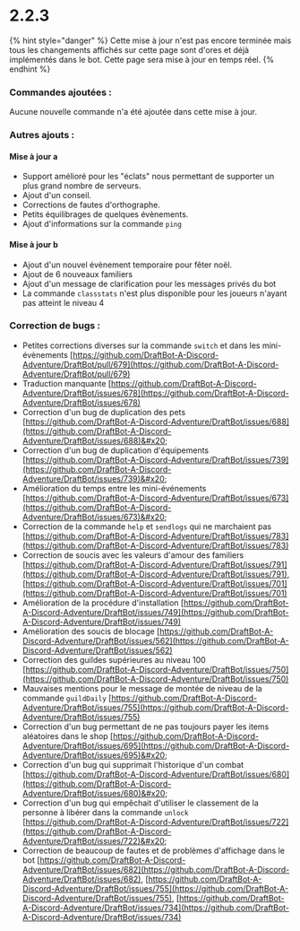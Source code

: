 # 2.2.3

{% hint style="danger" %}
Cette mise à jour n'est pas encore terminée mais tous les changements affichés sur cette page sont d'ores et déjà implémentés dans le bot. Cette page sera mise à jour en temps réel.
{% endhint %}

### Commandes ajoutées :

Aucune nouvelle commande n'a été ajoutée dans cette mise à jour.

### Autres ajouts :

#### Mise à jour a

* Support amélioré pour les "éclats" nous permettant de supporter un plus grand nombre de serveurs.
* Ajout d'un conseil.
* Corrections de fautes d'orthographe.
* Petits équilibrages de quelques évènements.
* Ajout d'informations sur la commande `ping`

#### Mise à jour b

* Ajout d'un nouvel évènement temporaire pour fêter noël.&#x20;
* Ajout de 6 nouveaux familiers&#x20;
* Ajout d'un message de clarification pour les messages privés du bot
* La commande `classstats` n'est plus disponible pour les joueurs n'ayant pas atteint le niveau 4

### Correction de bugs :

* Petites corrections diverses sur la commande `switch` et dans les mini-évènements [https://github.com/DraftBot-A-Discord-Adventure/DraftBot/pull/679](https://github.com/DraftBot-A-Discord-Adventure/DraftBot/pull/679)
* Traduction manquante [https://github.com/DraftBot-A-Discord-Adventure/DraftBot/issues/678](https://github.com/DraftBot-A-Discord-Adventure/DraftBot/issues/678)
* Correction d'un bug de duplication des pets [https://github.com/DraftBot-A-Discord-Adventure/DraftBot/issues/688](https://github.com/DraftBot-A-Discord-Adventure/DraftBot/issues/688)&#x20;
* Correction d'un bug de duplication d'équipements [https://github.com/DraftBot-A-Discord-Adventure/DraftBot/issues/739](https://github.com/DraftBot-A-Discord-Adventure/DraftBot/issues/739)&#x20;
* Amélioration du temps entre les mini-événements [https://github.com/DraftBot-A-Discord-Adventure/DraftBot/issues/673](https://github.com/DraftBot-A-Discord-Adventure/DraftBot/issues/673)&#x20;
* Correction de la commande `help` et `sendlogs` qui ne marchaient pas [https://github.com/DraftBot-A-Discord-Adventure/DraftBot/issues/783](https://github.com/DraftBot-A-Discord-Adventure/DraftBot/issues/783)
* Correction de soucis avec les valeurs d'amour des familiers [https://github.com/DraftBot-A-Discord-Adventure/DraftBot/issues/791](https://github.com/DraftBot-A-Discord-Adventure/DraftBot/issues/791), [https://github.com/DraftBot-A-Discord-Adventure/DraftBot/issues/701](https://github.com/DraftBot-A-Discord-Adventure/DraftBot/issues/701)
* Amélioration de la procédure d'installation [https://github.com/DraftBot-A-Discord-Adventure/DraftBot/issues/749](https://github.com/DraftBot-A-Discord-Adventure/DraftBot/issues/749)
* Amélioration des soucis de blocage [https://github.com/DraftBot-A-Discord-Adventure/DraftBot/issues/562](https://github.com/DraftBot-A-Discord-Adventure/DraftBot/issues/562)
* Correction des guildes supérieures au niveau 100 [https://github.com/DraftBot-A-Discord-Adventure/DraftBot/issues/750](https://github.com/DraftBot-A-Discord-Adventure/DraftBot/issues/750)
* Mauvaises mentions pour le message de montée de niveau de la commande `guildDaily` [https://github.com/DraftBot-A-Discord-Adventure/DraftBot/issues/755](https://github.com/DraftBot-A-Discord-Adventure/DraftBot/issues/755)
* Correction d'un bug permettant de ne pas toujours payer les items aléatoires dans le shop [https://github.com/DraftBot-A-Discord-Adventure/DraftBot/issues/695](https://github.com/DraftBot-A-Discord-Adventure/DraftBot/issues/695)&#x20;
* Correction d'un bug qui supprimait l'historique d'un combat [https://github.com/DraftBot-A-Discord-Adventure/DraftBot/issues/680](https://github.com/DraftBot-A-Discord-Adventure/DraftBot/issues/680)&#x20;
* Correction d'un bug qui empêchait d'utiliser le classement de la personne à libérer dans la commande `unlock` [https://github.com/DraftBot-A-Discord-Adventure/DraftBot/issues/722](https://github.com/DraftBot-A-Discord-Adventure/DraftBot/issues/722)&#x20;
* Correction de beaucoup de fautes et de problèmes d'affichage dans le bot [https://github.com/DraftBot-A-Discord-Adventure/DraftBot/issues/682](https://github.com/DraftBot-A-Discord-Adventure/DraftBot/issues/682), [https://github.com/DraftBot-A-Discord-Adventure/DraftBot/issues/755](https://github.com/DraftBot-A-Discord-Adventure/DraftBot/issues/755), [https://github.com/DraftBot-A-Discord-Adventure/DraftBot/issues/734](https://github.com/DraftBot-A-Discord-Adventure/DraftBot/issues/734)
